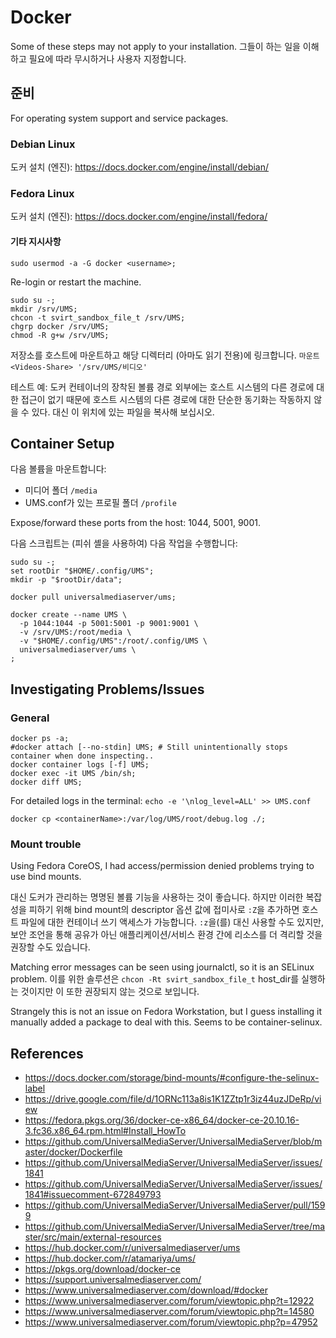 # Docker

Some of these steps may not apply to your installation.  그들이 하는 일을 이해하고 필요에 따라 무시하거나 사용자 지정합니다.

## 준비

For operating system support and service packages.

### Debian Linux

도커 설치 (엔진): https://docs.docker.com/engine/install/debian/

### Fedora Linux

도커 설치 (엔진): https://docs.docker.com/engine/install/fedora/

#### 기타 지시사항

```
sudo usermod -a -G docker <username>;
```

Re-login or restart the machine.

```
sudo su -;
mkdir /srv/UMS;
chcon -t svirt_sandbox_file_t /srv/UMS;
chgrp docker /srv/UMS;
chmod -R g+w /srv/UMS;
```

저장소를 호스트에 마운트하고 해당 디렉터리 (아마도 읽기 전용)에 링크합니다. `마운트 <Videos-Share> '/srv/UMS/비디오'`

테스트 예: 도커 컨테이너의 장착된 볼륨 경로 외부에는 호스트 시스템의 다른 경로에 대한 접근이 없기 때문에 호스트 시스템의 다른 경로에 대한 단순한 동기화는 작동하지 않을 수 있다.  대신 이 위치에 있는 파일을 복사해 보십시오.

## Container Setup

다음 볼륨을 마운트합니다:
- 미디어 폴더 `/media`
- UMS.conf가 있는 프로필 폴더 `/profile`

Expose/forward these ports from the host: 1044, 5001, 9001.

다음 스크립트는 (피쉬 셸을 사용하여) 다음 작업을 수행합니다:
```
sudo su -;
set rootDir "$HOME/.config/UMS";
mkdir -p "$rootDir/data";
​
docker pull universalmediaserver/ums;
​
docker create --name UMS \
  -p 1044:1044 -p 5001:5001 -p 9001:9001 \
  -v /srv/UMS:/root/media \
  -v "$HOME/.config/UMS":/root/.config/UMS \
  universalmediaserver/ums \
;
```

## Investigating Problems/Issues

### General

```
docker ps -a;
#docker attach [--no-stdin] UMS; # Still unintentionally stops container when done inspecting..
docker container logs [-f] UMS;
docker exec -it UMS /bin/sh;
docker diff UMS;
```

For detailed logs in the terminal: `echo -e '\nlog_level=ALL' >> UMS.conf`

```
docker cp <containerName>:/var/log/UMS/root/debug.log ./;
```

### Mount trouble

Using Fedora CoreOS, I had access/permission denied problems trying to use bind mounts.

대신 도커가 관리하는 명명된 볼륨 기능을 사용하는 것이 좋습니다. 하지만 이러한 복잡성을 피하기 위해 bind mount의 descriptor 옵션 값에 접미사로 `:Z`을 추가하면 호스트 파일에 대한 컨테이너 쓰기 액세스가 가능합니다. `:z`을(를) 대신 사용할 수도 있지만, 보안 조언을 통해 공유가 아닌 애플리케이션/서비스 환경 간에 리소스를 더 격리할 것을 권장할 수도 있습니다.

Matching error messages can be seen using journalctl, so it is an SELinux problem. 이를 위한 솔루션은 `chcon -Rt svirt_sandbox_file_t` host_dir를 실행하는 것이지만 이 또한 권장되지 않는 것으로 보입니다.

Strangely this is not an issue on Fedora Workstation, but I guess installing it manually added a package to deal with this. Seems to be container-selinux.

## References

- https://docs.docker.com/storage/bind-mounts/#configure-the-selinux-label
- https://drive.google.com/file/d/1ORNc113a8is1K1ZZtp1r3iz44uzJDeRp/view
- https://fedora.pkgs.org/36/docker-ce-x86_64/docker-ce-20.10.16-3.fc36.x86_64.rpm.html#Install_HowTo
- https://github.com/UniversalMediaServer/UniversalMediaServer/blob/master/docker/Dockerfile
- https://github.com/UniversalMediaServer/UniversalMediaServer/issues/1841
- https://github.com/UniversalMediaServer/UniversalMediaServer/issues/1841#issuecomment-672849793
- https://github.com/UniversalMediaServer/UniversalMediaServer/pull/1599
- https://github.com/UniversalMediaServer/UniversalMediaServer/tree/master/src/main/external-resources
- https://hub.docker.com/r/universalmediaserver/ums
- https://hub.docker.com/r/atamariya/ums/
- https://pkgs.org/download/docker-ce
- https://support.universalmediaserver.com/
- https://www.universalmediaserver.com/download/#docker
- https://www.universalmediaserver.com/forum/viewtopic.php?t=12922
- https://www.universalmediaserver.com/forum/viewtopic.php?t=14580
- https://www.universalmediaserver.com/forum/viewtopic.php?p=47952
